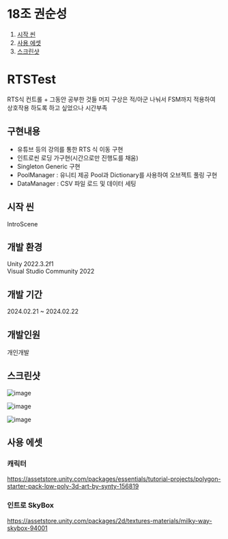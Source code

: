 # 18조 권순성

1. [시작 씬](#시작-씬)  
2. [사용 에셋](#사용-에셋)  
3. [스크린샷](#스크린샷)

# RTSTest
RTS식 컨트롤 + 그동안 공부한 것들 머지
구상은 적/아군 나눠서 FSM까지 적용하여 상호작용 하도록 하고 싶었으나 시간부족

## 구현내용
- 유튜브 등의 강의를 통한 RTS 식 이동 구현
- 인트로씬 로딩 가구현(시간으로만 진행도를 채움)
- Singleton Generic 구현
- PoolManager : 유니티 제공 Pool과 Dictionary를 사용하여 오브젝트 풀링 구현
- DataManager : CSV 파일 로드 및 데이터 세팅

## 시작 씬
IntroScene  

## 개발 환경
Unity 2022.3.2f1  
Visual Studio Community 2022  

## 개발 기간
2024.02.21 ~ 2024.02.22

## 개발인원
개인개발

## 스크린샷
![image](https://github.com/cgtg/RTSTest/assets/88172590/79bec9bf-0787-45ba-bd7b-da4dc264b505)

![image](https://github.com/cgtg/RTSTest/assets/88172590/bccd3884-282b-4148-9b1f-1b214ec253bd)

![image](https://github.com/cgtg/RTSTest/assets/88172590/539a941b-da39-4659-9be8-29e6f62cb494)


## 사용 에셋

### 캐릭터
https://assetstore.unity.com/packages/essentials/tutorial-projects/polygon-starter-pack-low-poly-3d-art-by-synty-156819  

### 인트로 SkyBox
https://assetstore.unity.com/packages/2d/textures-materials/milky-way-skybox-94001  

